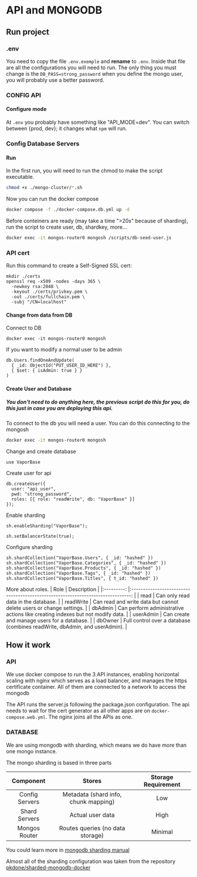 # API and MONGODB

## Run project

### .env

You need to copy the file `.env.exemple` and **rename** to `.env`.
Inside that file are all the configurations you will need to run.
The only thing you must change is the `DB_PASS=strong_password` when you define the mongo user, you will probably use a better password.

### CONFIG API

#### Configure mode

At `.env` you probably have something like "API_MODE=dev". You can switch between {prod, dev}; it changes what `npm` will run.

### Config Database Servers

#### Run

In the first run, you will need to run the chmod to make the script executable.

```bash
chmod +x ./mongo-cluster/*.sh
```

Now you can run the docker compose

```bash
docker compose -f ./docker-compose.db.yml up -d
```

Before conteiners are ready (may take a time ">20s" because of sharding), run the script to create user, db, shardkey, more...

```bash
docker exec -it mongos-router0 mongosh /scripts/db-seed-user.js
```

### API cert

Run this command to create a Self-Signed SSL cert:
```
mkdir ./certs
openssl req -x509 -nodes -days 365 \
  -newkey rsa:2048 \
  -keyout ./certs/privkey.pem \
  -out ./certs/fullchain.pem \
  -subj "/CN=localhost"
```

#### Change from data from DB

Connect to DB
```
docker exec -it mongos-router0 mongosh
```

If you want to modify a normal user to be admin
```
db.Users.findOneAndUpdate(
  { _id: ObjectId("PUT_USER_ID_HERE") },
  { $set: { isAdmin: true } }
)
```
#### Create User and Database

##### **You don't need to do anything here, the previous script do this for you, do this just in case you are deploying this api.**

To connect to the db you will need a user. You can do this connecting to the mongosh

```bash
docker exec -it mongos-router0 mongosh
```
Change and create database
```shell
use VaporBase
```
Create user for api
```shell
db.createUser({
  user: "api_user",
  pwd: "strong_password",
  roles: [{ role: "readWrite", db: "VaporBase" }]
});
```
Enable sharding
```shell
sh.enableSharding("VaporBase");
```
```shell
sh.setBalancerState(true);
```
Configure sharding
```shell
sh.shardCollection("VaporBase.Users", { _id: "hashed" })
sh.shardCollection("VaporBase.Categories", { _id: "hashed" })
sh.shardCollection("VaporBase.Products", { _id: "hashed" })
sh.shardCollection("VaporBase.Tags", { _id: "hashed" })
sh.shardCollection("VaporBase.Titles", { t_id: "hashed" })

```

  More about roles.
  |    Role     |                                  Description                                    |
  |:---------:  |:------------------------------------------------------------------------------: |
  | read        | Can only read data in the database.                                             |
  | readWrite   | Can read and write data but cannot delete users or change settings.             |
  | dbAdmin     | Can perform administrative actions like creating indexes but not modify data.   |
  | userAdmin   | Can create and manage users for a database.                                     |
  | dbOwner     | Full control over a database (combines readWrite, dbAdmin, and userAdmin).      |

## How it work

### API

We use docker compose to run the 3 API instances, enabling horizontal scaling with nginx which serves as a load balancer, and manages the https certificate container. All of them are connected to a network to access the mongodb

The API runs the server.js following the package.json configuration. The api needs to wait for the cert generator as all other apps are on `docker-compose.web.yml`. The nginx joins all the APIs as one.

### DATABASE

We are using mongodb with sharding, which means we do have more than one mongo instance.

The mongo sharding is based in three parts

|                        Component                        |                Stores                 | Storage Requirement   |
|:------------------------------------------------------: |:------------------------------------: |:-------------------:  |
| Config Servers  | Metadata (shard info, chunk mapping)  | Low                   |
| Shard Servers   | Actual user data                      | High                  |
| Mongos Router   | Routes queries (no data storage)      | Minimal               |

You could learn more in [mongodb sharding manual](https://www.mongodb.com/docs/manual/sharding/)

Almost all of the sharding configuration was taken from the repository [pkdone/sharded-mongodb-docker](https://github.com/pkdone/sharded-mongodb-docker)